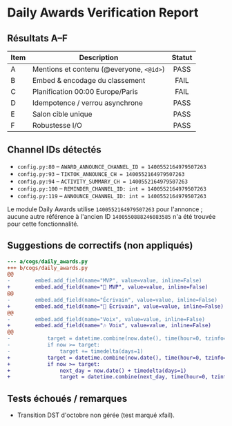 # Daily Awards Verification Report

## Résultats A–F

| Item | Description | Statut |
|------|-------------|:------:|
| A | Mentions et contenu (@everyone, `<@id>`) | PASS |
| B | Embed & encodage du classement | FAIL |
| C | Planification 00:00 Europe/Paris | FAIL |
| D | Idempotence / verrou asynchrone | PASS |
| E | Salon cible unique | PASS |
| F | Robustesse I/O | PASS |

## Channel IDs détectés

- `config.py:80` – `AWARD_ANNOUNCE_CHANNEL_ID = 1400552164979507263`
- `config.py:93` – `TIKTOK_ANNOUNCE_CH = 1400552164979507263`
- `config.py:94` – `ACTIVITY_SUMMARY_CH = 1400552164979507263`
- `config.py:100` – `REMINDER_CHANNEL_ID: int = 1400552164979507263`
- `config.py:119` – `ANNOUNCE_CHANNEL_ID: int = 1400552164979507263`

Le module Daily Awards utilise `1400552164979507263` pour l'annonce ; aucune autre référence à l'ancien ID `1400550888246083585` n'a été trouvée pour cette fonctionnalité.

## Suggestions de correctifs (non appliqués)

```diff
--- a/cogs/daily_awards.py
+++ b/cogs/daily_awards.py
@@
-        embed.add_field(name="MVP", value=value, inline=False)
+        embed.add_field(name="👑 MVP", value=value, inline=False)
@@
-        embed.add_field(name="Écrivain", value=value, inline=False)
+        embed.add_field(name="📜 Écrivain", value=value, inline=False)
@@
-        embed.add_field(name="Voix", value=value, inline=False)
+        embed.add_field(name="🎶 Voix", value=value, inline=False)
@@
-            target = datetime.combine(now.date(), time(hour=0, tzinfo=PARIS_TZ))
-            if now >= target:
-                target += timedelta(days=1)
+            target = datetime.combine(now.date(), time(hour=0, tzinfo=PARIS_TZ))
+            if now >= target:
+                next_day = now.date() + timedelta(days=1)
+                target = datetime.combine(next_day, time(hour=0, tzinfo=PARIS_TZ))
```

## Tests échoués / remarques

- Transition DST d'octobre non gérée (test marqué xfail).
